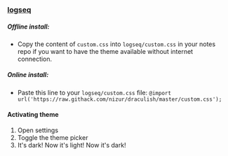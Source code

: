 ### [logseq](http://logseq.com)

##### Offline install:

- Copy the content of `custom.css` into `logseq/custom.css` in your notes repo if you want to have the theme available without internet connection.

##### Online install:

- Paste this line to your `logseq/custom.css` file:
  `@import url('https://raw.githack.com/nizur/draculish/master/custom.css');`

#### Activating theme

1. Open settings
2. Toggle the theme picker
3. It's dark! Now it's light! Now it's dark!
